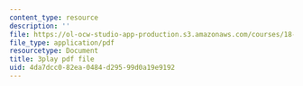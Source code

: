 ```yaml
---
content_type: resource
description: ''
file: https://ol-ocw-studio-app-production.s3.amazonaws.com/courses/18-s096-topics-in-mathematics-with-applications-in-finance-fall-2013/4da7dcc082ea0484d29599d0a19e9192_bKmcRfE3I6E.pdf
file_type: application/pdf
resourcetype: Document
title: 3play pdf file
uid: 4da7dcc0-82ea-0484-d295-99d0a19e9192
---
```

